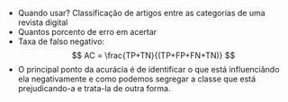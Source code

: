 - Quando usar? Classificação de artigos entre as categorias de uma revista digital
- Quantos porcento de erro em acertar
- Taxa de falso negativo:
$$ AC = \frac{TP+TN}{(TP+FP+FN+TN)} $$
- O principal ponto da acurácia é de identificar o que está influenciândo ela negativamente e como podemos segregar a classe que está prejudicando-a e trata-la de outra forma.